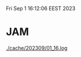 Fri Sep  1 16:12:06 EEST 2023
# JAM
<a href='./cache/202309/01_16.log'>./cache/202309/01_16.log</a>

